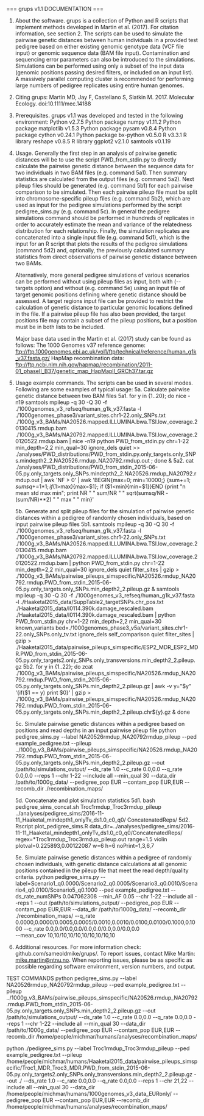 === grups v1.1 DOCUMENTATION ===



1. About the software. 
    grups is a collection of Python and R scripts that implement methods developed in Martin et al. (2017). For citation information, 
    see section 2. The scripts can be used to simulate the pairwise genetic distances between human individuals in a provided test 
    pedigree based on either existing genomic genotype data (VCF file input) or genomic sequence data (BAM file input). Contamination 
    and sequencing error parameters can also be introduced to the simulations. Simulations can be performed using only a subset of the 
    input data (genomic positions passing desired filters, or included on an input list). A massively parallel computing cluster is 
    recommended for performing large numbers of pedigree replicates using entire human genomes.


2. Citing grups: Martin MD, Jay F, Castellano S, Slatkin M. 2017. Molecular Ecology. doi:10.1111/mec.14188 


3. Prerequisites. grups v1.1 was developed and tested in the following environment:
    Python v2.7.5
    Python package numpy v1.11.2
    Python package matplotlib v1.5.3
    Python package pysam v0.8.4
    Python package cython v0.24.1
    Python package bx-python v0.5.0
    R v3.3.1
    R library reshape v0.8.5
    R library ggplot2 v2.1.0
    samtools v0.1.19


4. Usage. 
    Generally the first step in an analysis of pairwise genetic distances will be to use the script PWD_from_stdin.py to 
    directly calculate the pairwise genetic distance between the sequence data for two individuals in two BAM files (e.g. 
    command 5a1). Then summary statistics are calculated from the output files (e.g. command 5a2). Next pileup files should 
    be generated (e.g. command 5b1) for each pairwise comparison to be simulated. Then each pairwise pileup file must be split 
    into chromosome-specific pileup files (e.g. command 5b2), which are used as input for the pedigree simulations performed 
    by the script pedigree_sims.py (e.g. command 5c). In general the pedigree simulations command should be performed in 
    hundreds of replicates in order to accurately estimate the mean and variance of the relatedness distribution for each 
    relationship. Finally, the simulation replicates are concatenated into a single input file (e.g. command 5d1), which is 
    the input for an R script that plots the results of the pedigree simulations (command 5d2) and, optionally, the previously 
    calculated summary statistics from direct observations of pairwise genetic distance between two BAMs.
    
    Alternatively, more general pedigree simulations of various scenarios can be performed without using pileup files as input,
    both with (--targets option) and without (e.g. command 5e) using an input file of target genomic positions defining where 
    genetic distance should be assessed. A target regions input file can be provided to restrict the calculation of genetic 
    distance to particular genomic locations defined in the file. If a pairwise pileup file has also been provided, the target 
    positions file may contain a subset of the pileup positions, but a position must be in both lists to be included. 

    Major base data used in the Martin et al. (2017) study can be found as follows:
        The 1000 Genomes v37 reference genome: ftp://ftp.1000genomes.ebi.ac.uk/vol1/ftp/technical/reference/human_g1k_v37.fasta.gz/
        HapMap recombination data: ftp://ftp.ncbi.nlm.nih.gov/hapmap/recombination/2011-01_phaseII_B37/genetic_map_HapMapII_GRCh37.tar.gz


5. Usage example commands. 
    The scripts can be used in several modes. Following are some examples of typical usage:
    5a. Calculate pairwise genetic distance between two BAM files
        5a1. for y in {1..20}; do nice -n19 samtools mpileup -q 30 -Q 30 -f ./1000genomes_v3_refseq/human_g1k_v37.fasta -l ./1000genomes_phase3/variant_sites.chr1-22.only_SNPs.txt ./1000g_v3_BAMs/NA20526.mapped.ILLUMINA.bwa.TSI.low_coverage.20130415.rmdup.bam ./1000g_v3_BAMs/NA20792.mapped.ILLUMINA.bwa.TSI.low_coverage.20120522.rmdup.bam | nice -n19 python PWD_from_stdin.py chr=1-22 min_depth=2,2 min_qual=30 ignore_dels quiet >> ./analyses/PWD_distributions/PWD_from_stdin.py.only_targets.only_SNPs.mindepth2_2.NA20526.rmdup_NA20792.rmdup.out ; done &
        5a2. cat ./analyses/PWD_distributions/PWD_from_stdin_2015-06-05.py.only_targets.only_SNPs.mindepth2_2.NA20526.rmdup_NA20792.rmdup.out | awk 'NF > 0' | awk 'BEGIN{max=0; min=10000;} {sum+=$1; sumsq+=$1*$1; if ($1>max){max=$1}; if ($1<min){min=$1}}END {print "n mean std max min"; print NR " " sum/NR " " sqrt(sumsq/NR - (sum/NR)**2) " " max " " min}'

    5b. Generate and split pileup files for the simulation of pairwise genetic distances within a pedigree of randomly chosen individuals, based on input pairwise pileup files
        5b1. samtools mpileup -q 30 -Q 30 -f ./1000genomes_v3_refseq/human_g1k_v37.fasta -l ./1000genomes_phase3/variant_sites.chr1-22.only_SNPs.txt ./1000g_v3_BAMs/NA20526.mapped.ILLUMINA.bwa.TSI.low_coverage.20130415.rmdup.bam ./1000g_v3_BAMs/NA20792.mapped.ILLUMINA.bwa.TSI.low_coverage.20120522.rmdup.bam | python PWD_from_stdin.py chr=1-22 min_depth=2,2 min_qual=30 ignore_dels quiet filter_sites | gzip > ./1000g_v3_BAMs/pairwise_pileups_simspecific/NA20526.rmdup_NA20792.rmdup.PWD_from_stdin_2015-06-05.py.only_targets.only_SNPs.min_depth2_2.pileup.gz &
             samtools mpileup -q 30 -Q 30 -f ./1000genomes_v3_refseq/human_g1k_v37.fasta -l ./Haaketal2015_data/SuppTable2_targetSNPs.chr_pos.txt    ./Haaketal2015_data/I0114.390k.damage_rescaled.bam                              ./Haaketal2015_data/I0114.390k.damage_rescaled.bam                              | python PWD_from_stdin.py chr=1-22 min_depth=2,2 min_qual=30 known_variants bed=./1000genomes_phase3_v5a/variant_sites.chr1-22.only_SNPs.only_tv.txt ignore_dels self_comparison quiet filter_sites | gzip > ./Haaketal2015_data/pairwise_pileups_simspecific/ESP2_MDR_ESP2_MDR.PWD_from_stdin_2015-06-05.py.only_targets2.only_SNPs.only_transversions.min_depth2_2.pileup.gz
        5b2. for y in {1..22}; do zcat ./1000g_v3_BAMs/pairwise_pileups_simspecific/NA20526.rmdup_NA20792.rmdup.PWD_from_stdin_2015-06-05.py.only_targets.only_SNPs.min_depth2_2.pileup.gz | awk -v y="$y" '{if($1 == y) print $0}' | gzip > ./1000g_v3_BAMs/pairwise_pileups_simspecific/NA20526.rmdup_NA20792.rmdup.PWD_from_stdin_2015-06-05.py.only_targets.only_SNPs.min_depth2_2.pileup.chr${y}.gz & done
    
    5c. Simulate pairwise genetic distances within a pedigree based on positions and read depths in an input pairwise pileup file
        python pedigree_sims.py 
            --label NA20526rmdup_NA20792rmdup_pileup 
            --ped example_pedigree.txt
            --pileup ../1000g_v3_BAMs/pairwise_pileups_simspecific/NA20526.rmdup_NA20792.rmdup.PWD_from_stdin_2015-06-05.py.only_targets.only_SNPs.min_depth2_2.pileup.gz 
            --out /path/to/simulations_output/ 
            --ds_rate 1.0 
            --c_rate 0.0,0.0 
            --q_rate 0.0,0.0 
            --reps 1 
            --chr 1-22 
            --include all 
            --min_qual 30 
            --data_dir /path/to/1000g_data/
            --pedigree_pop EUR 
            --contam_pop EUR,EUR 
            --recomb_dir ./recombination_maps/
    
    5d. Concatenate and plot simulation statistics
        5d1. bash pedigree_sims_concat.sh Troc1rmdup_Troc3rmdup_pileup ../analyses/pedigree_sims/2016-11-11_Haaketal_mindepth1_onlyTv_ds1.0_c0_q0/ ConcatenatedReps/
        5d2. Rscript plot_pedigree_sims.R data_dir=../analyses/pedigree_sims/2016-11-11_Haaketal_mindepth1_onlyTv_ds1.0_c0_q0/ConcatenatedReps/ regex=*Troc1rmdup_Troc3rmdup_pileup.out range=1.5 violin plotval=0.225893,0.00122087 w=6 h=6 noPrint=1,3,6,7

    5e. Simulate pairwise genetic distances within a pedigree of randomly chosen individuals, with genetic distance calculations 
        at all genomic positions contained in the pileup file that meet the read depth/quality criteria.
        python pedigree_sims.py 
            --label=Scenario1_q0.0000/Scenario2_q0.0005/Scenario3_q0.0010/Scenario4_q0.0100/Scenario5_q0.1000 
            --ped example_pedigree.txt
            --ds_rate_numSNPs 0.047062308 
            --min_AF 0.05 
            --chr 1-22 
            --include all 
            --reps 1
            --out /path/to/simulations_output/ 
            --pedigree_pop EUR 
            --contam_pop EUR,EUR 
            --data_dir /path/to/1000g_data/
            --recomb_dir ./recombination_maps/ 
            --q_rate 0.0000,0.0000/0.0005,0.0005/0.0010,0.0010/0.0100,0.0100/0.1000,0.1000 
            --c_rate 0.0,0.0/0.0,0.0/0.0,0.0/0.0,0.0/0.0,0.0  
            --mean_cov 10,10/10,10/10,10/10,10/10,10         


6. Additional resources.
    For more information check: github.com/sameoldmike/grups/. To report issues, contact Mike Martin: mike.martin@ntnu.no. 
    When reporting issues, please be as specific as possible regarding software environment, version numbers, and output. 





TEST COMMANDS
    python pedigree_sims.py 
--label NA20526rmdup_NA20792rmdup_pileup 
--ped example_pedigree.txt
--pileup ../1000g_v3_BAMs/pairwise_pileups_simspecific/NA20526.rmdup_NA20792.rmdup.PWD_from_stdin_2015-06-05.py.only_targets.only_SNPs.min_depth2_2.pileup.gz 
--out /path/to/simulations_output/ 
--ds_rate 1.0 
--c_rate 0.0,0.0 
--q_rate 0.0,0.0 
--reps 1 
--chr 1-22 
--include all 
--min_qual 30 
--data_dir /path/to/1000g_data/
--pedigree_pop EUR 
--contam_pop EUR,EUR 
--recomb_dir /home/people/michmar/humans/analyses/recombination_maps/




python ./pedigree_sims.py --label Troc1rmdup_Troc3rmdup_pileup --ped example_pedigree.txt --pileup /home/people/michmar/humans/Haaketal2015_data/pairwise_pileups_simspecific/Troc1_MDR_Troc3_MDR.PWD_from_stdin_2015-06-05.py.only_targets2.only_SNPs.only_transversions.min_depth2_2.pileup.gz --out ./ --ds_rate 1.0 --c_rate 0.0,0.0 --q_rate 0.0,0.0 --reps 1 --chr 21,22 --include all --min_qual 30 --data_dir /home/people/michmar/humans/1000genomes_v3_data_EURonly/ --pedigree_pop EUR --contam_pop EUR,EUR --recomb_dir /home/people/michmar/humans/analyses/recombination_maps/
